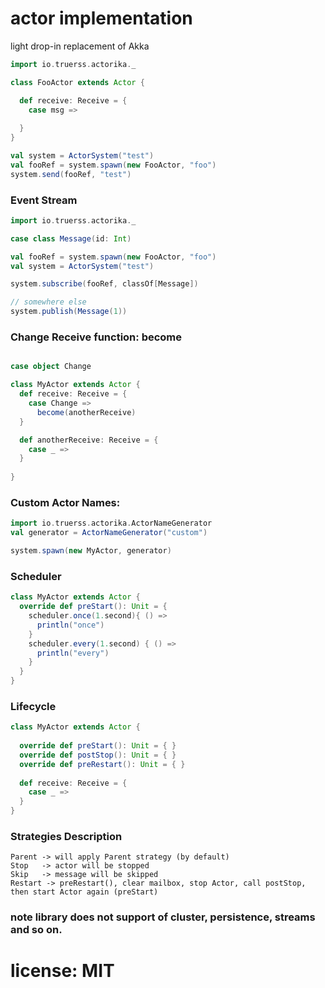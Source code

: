 # actor implementation 

light drop-in replacement of Akka

```scala
import io.truerss.actorika._ 

class FooActor extends Actor {

  def receive: Receive = {
    case msg => 
                
  }
}

val system = ActorSystem("test")
val fooRef = system.spawn(new FooActor, "foo")
system.send(fooRef, "test")


```

### Event Stream 

```scala
import io.truerss.actorika._ 

case class Message(id: Int)

val fooRef = system.spawn(new FooActor, "foo")
val system = ActorSystem("test")

system.subscribe(fooRef, classOf[Message])

// somewhere else
system.publish(Message(1))
```

### Change Receive function: become

```scala

case object Change

class MyActor extends Actor {
  def receive: Receive = {
    case Change =>
      become(anotherReceive)   
  }

  def anotherReceive: Receive = {
    case _ =>     
  }
       
}

```

### Custom Actor Names:

```scala
import io.truerss.actorika.ActorNameGenerator
val generator = ActorNameGenerator("custom")

system.spawn(new MyActor, generator)
```

### Scheduler

```scala
class MyActor extends Actor {
  override def preStart(): Unit = {
    scheduler.once(1.second){ () =>
      println("once")
    }
    scheduler.every(1.second) { () =>
      println("every")
    }
  }
}  
```

### Lifecycle

```scala
class MyActor extends Actor {
  
  override def preStart(): Unit = { }
  override def postStop(): Unit = { }
  override def preRestart(): Unit = { }
  
  def receive: Receive = {
    case _ =>
  }
}

```

### Strategies Description

```
Parent -> will apply Parent strategy (by default)
Stop   -> actor will be stopped
Skip   -> message will be skipped
Restart -> preRestart(), clear mailbox, stop Actor, call postStop, then start Actor again (preStart)   
```

### note library does not support of cluster, persistence, streams and so on. 

# license: MIT 

